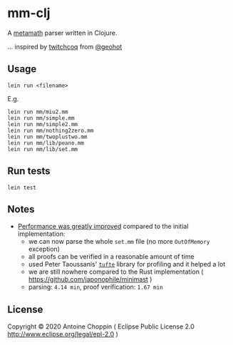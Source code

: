 # mm-clj

A [metamath](http:us.metamath.org) parser written in Clojure.

... inspired by [twitchcoq](https://github.com/geohot/twitchcoq) from [@geohot](https://github.com/geohot)

## Usage

    lein run <filename>

E.g.

    lein run mm/miu2.mm
    lein run mm/simple.mm
    lein run mm/simple2.mm
    lein run mm/nothing2zero.mm
    lein run mm/twoplustwo.mm
    lein run mm/lib/peano.mm
    lein run mm/lib/set.mm

## Run tests

    lein test

## Notes

- [Performance was greatly improved](PerformanceNotes.md) compared to the initial implementation:
  - we can now parse the whole `set.mm` file (no more `OutOfMemory` exception)
  - all proofs can be verified in a reasonable amount of time
  - used Peter Taoussanis' [`tufte`](https://github.com/ptaoussanis/tufte) library for profiling and it helped a lot
  - we are still nowhere compared to the Rust implementation ( https://github.com/japonophile/minimast )
  - parsing: `4.14 min`, proof verification: `1.67 min`


## License

Copyright © 2020 Antoine Choppin ( Eclipse Public License 2.0 http://www.eclipse.org/legal/epl-2.0 )
